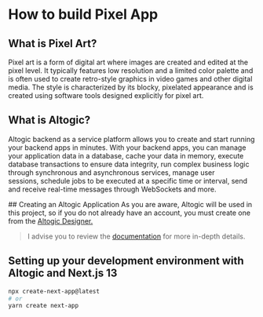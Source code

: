 # How to build Pixel App

## What is Pixel Art?
Pixel art is a form of digital art where images are created and edited at the pixel level. It typically features low resolution and a limited color palette and is often used to create retro-style graphics in video games and other digital media. The style is characterized by its blocky, pixelated appearance and is created using software tools designed explicitly for pixel art.

## What is Altogic?
Altogic backend as a service platform allows you to create and start running your backend apps in minutes. With your backend apps, you can manage your application data in a database, cache your data in memory, execute database transactions to ensure data integrity, run complex business logic through synchronous and asynchronous services, manage user sessions, schedule jobs to be executed at a specific time or interval, send and receive real-time messages through WebSockets and more.

## Creating an Altogic Application
As you are aware, Altogic will be used in this project, so if you do not already have an account, you must create one from the [Altogic Designer.](https://designer.altogic.com/)

> I advise you to review the [documentation](https://www.altogic.com/client/installation) for more in-depth details. 

## Setting up your development environment with Altogic and Next.js 13
```bash
npx create-next-app@latest
# or
yarn create next-app
```